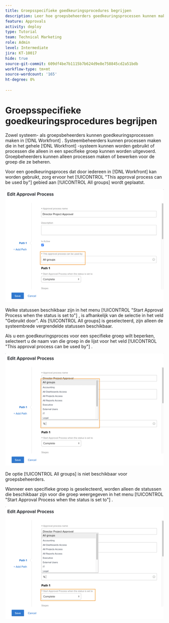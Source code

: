 ```yaml
---
title: Groepsspecifieke goedkeuringsprocedures begrijpen
description: Leer hoe groepsbeheerders goedkeuringsprocessen kunnen maken of bewerken voor de groepen die zij beheren.
feature: Approvals
activity: deploy
type: Tutorial
team: Technical Marketing
role: Admin
level: Intermediate
jira: KT-10017
hide: true
source-git-commit: 609df4be7b1115b7b624d9e8e758845cd2a51bdb
workflow-type: tm+mt
source-wordcount: '165'
ht-degree: 0%

---
```


# Groepsspecifieke goedkeuringsprocedures begrijpen

Zowel systeem- als groepsbeheerders kunnen goedkeuringsprocessen maken in [!DNL Workfront] . Systeembeheerders kunnen processen maken die in het gehele [!DNL Workfront] -systeem kunnen worden gebruikt of processen die alleen in een specifieke groep kunnen worden uitgevoerd. Groepbeheerders kunnen alleen processen maken of bewerken voor de groep die ze beheren.

Voor een goedkeuringsproces dat door iedereen in [!DNL Workfront] kan worden gebruikt, zorg ervoor het [!UICONTROL "This approval process can be used by"] gebied aan [!UICONTROL All groups] wordt geplaatst.

![[!UICONTROL Edit Approval Process] venster met gemarkeerd groepsveld ](assets/admin-fund-approval-processes-1.png)

Welke statussen beschikbaar zijn in het menu [!UICONTROL "Start Approval Process when the status is set to"] , is afhankelijk van de selectie in het veld &quot;Gebruikt door&quot;. Als [!UICONTROL All groups] is geselecteerd, zijn alleen de systeembrede vergrendelde statussen beschikbaar.

Als u een goedkeuringsproces voor een specifieke groep wilt beperken, selecteert u de naam van die groep in de lijst voor het veld [!UICONTROL "This approval process can be used by"] .

![[!UICONTROL Edit Approval Process] venster met uitgevouwen groepsveld ](assets/admin-fund-approval-processes-2.png)

De optie [!UICONTROL All groups] is niet beschikbaar voor groepsbeheerders.

Wanneer een specifieke groep is geselecteerd, worden alleen de statussen die beschikbaar zijn voor die groep weergegeven in het menu [!UICONTROL "Start Approval Process when the status is set to"] .

![[!UICONTROL Edit Approval Process] venster met gemarkeerd statusveld ](assets/admin-fund-approval-processes-3.png)


